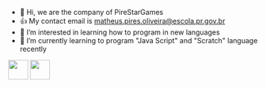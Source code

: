 - 👋 Hi, we are the company of PireStarGames
- :+1: My contact email is matheus.pires.oliveira@escola.pr.gov.br
- 👀 I’m interested in learning how to program in new languages
- 🌱 I’m currently learning to program "Java Script" and "Scratch" language recently
<img src="https://cdn.jsdelivr.net/gh/devicons/devicon/icons/java/java-original.svg" width="40" height="40"/>
<img src="https://cdn.jsdelivr.net/gh/devicons/devicon/icons/linux/linux-original.svg" width="40" height="40"/>
